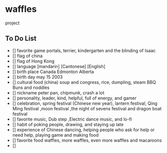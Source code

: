# waffles
project

## To Do List

 - [] favorite game portals, terrier, kindergarten and the blinding of Isaac
 - [] flag of china
 - [] flag of Hong Kong
 - [] language [mandarin] [Cantonese] [English]
 - [] birth place Canada Edmonton Alberta
 - [] birth day may 15 2003
 - [] cultural food (china) soup and congress, rice, dumpling, steam BBQ Buns and noddles
 - [] nickname peter pan, chipmunk, crash a lot
 - [] personality, leader, kind, helpful, full of energy, and gamer
 - [] celebration, spring festival (Chinese new year), lantern festival, Qing Ming festival ,moon festival ,the night of sevens festival and dragon boat festival
 - [] favorite music, Dub step ,Electric dance music, and lo-fi
 - [] habit of poking people, drawing, and staying up late
 - [] experience of Chinese dancing, helping people who ask for help or need help, playing game and making food
 - [] favorite food waffles, more waffles, even more waffles and macaroons
 - [] 
